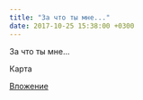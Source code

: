 ```yaml
---
title: "За что ты мне..."
date: 2017-10-25 15:38:00 +0300
---
```


За что ты мне...

Карта

[Вложение](/assets/vk_photos/2/L0ef2-3oU8U.jpg)
